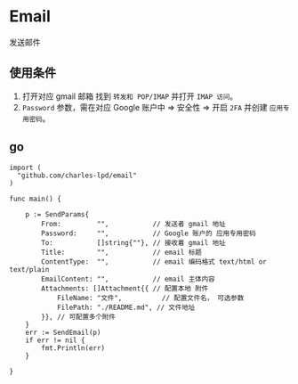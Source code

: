 # Email

发送邮件

## 使用条件

1. 打开对应 gmail 邮箱 找到 ` 转发和 POP/IMAP ` 并打开 ` IMAP 访问 `。
2. `Password` 参数，需在对应 Google 账户中 => 安全性 => 开启 `2FA` 并创建 `应用专用密码`。

## go

```golang
import (
  "github.com/charles-lpd/email"
)

func main() {

	p := SendParams{
		From:         "",           // 发送者 gmail 地址
		Password:     "",           // Google 账户的 应用专用密码
		To:           []string{""}, // 接收着 gmail 地址
		Title:        "",           // email 标题
		ContentType:  "",           // email 编码格式 text/html or text/plain
		EmailContent: "",           // email 主体内容
		Attachments: []Attachment{{ // 配置本地 附件
			FileName: "文件",          // 配置文件名， 可选参数
			FilePath: "./README.md", // 文件地址
		}}, // 可配置多个附件
	}
	err := SendEmail(p)
	if err != nil {
		fmt.Println(err)
	}

}
```
